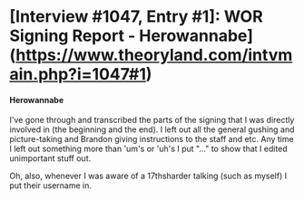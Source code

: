 # [Interview #1047, Entry #1]: WOR Signing Report - Herowannabe](https://www.theoryland.com/intvmain.php?i=1047#1)

#### Herowannabe

I've gone through and transcribed the parts of the signing that I was directly involved in (the beginning and the end). I left out all the general gushing and picture-taking and Brandon giving instructions to the staff and etc. Any time I left out something more than 'um's or 'uh's I put "..." to show that I edited unimportant stuff out.

Oh, also, whenever I was aware of a 17thsharder talking (such as myself) I put their username in.

